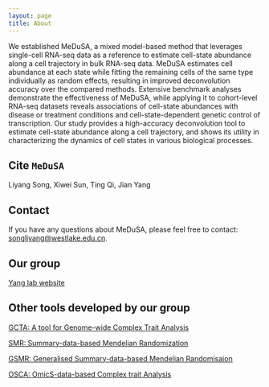 ```yaml
---
layout: page
title: About
---
```


We established MeDuSA, a mixed model-based method that leverages single-cell RNA-seq data as a reference to estimate cell-state abundance along a cell trajectory in bulk RNA-seq data. MeDuSA estimates cell abundance at each state while fitting the remaining cells of the same type individually as random effects, resulting in improved deconvolution accuracy over the compared methods. Extensive benchmark analyses demonstrate the effectiveness of MeDuSA, while applying it to cohort-level RNA-seq datasets reveals associations of cell-state abundances with disease or treatment conditions and cell-state-dependent genetic control of transcription. Our study provides a high-accuracy deconvolution tool to estimate cell-state abundance along a cell trajectory, and shows its utility in characterizing the dynamics of cell states in various biological processes.

Cite `MeDuSA`
-------------------
Liyang Song, Xiwei Sun, Ting Qi, Jian Yang

Contact
-------------------
If you have any questions about MeDuSA, please feel free to contact: songliyang@westlake.edu.cn.

Our group
-------------------
[Yang lab website](https://yanglab.westlake.edu.cn/)

Other tools developed by our group
-------------------
[GCTA: A tool for Genome-wide Complex Trait Analysis](https://yanglab.westlake.edu.cn/software/gcta/#Overview)

[SMR: Summary-data-based Mendelian Randomization](https://yanglab.westlake.edu.cn/software/smr/#Overview)

[GSMR: Generalised Summary-data-based Mendelian Randomisaion](https://yanglab.westlake.edu.cn/software/gsmr/)

[OSCA: OmicS-data-based Complex trait Analysis](https://yanglab.westlake.edu.cn/software/osca/#Overview)
